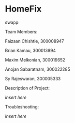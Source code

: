 # HomeFix

swapp

Team Members:

Faizaan Chishtie, 300008947

Brian Kamau, 300013894

Maxim Melkonian, 300019652

Anojan Sabaratnam, 300022285

Sy Rajeswaran, 300005333


Description of Project:

*insert here*

Troubleshooting:

*insert here*

